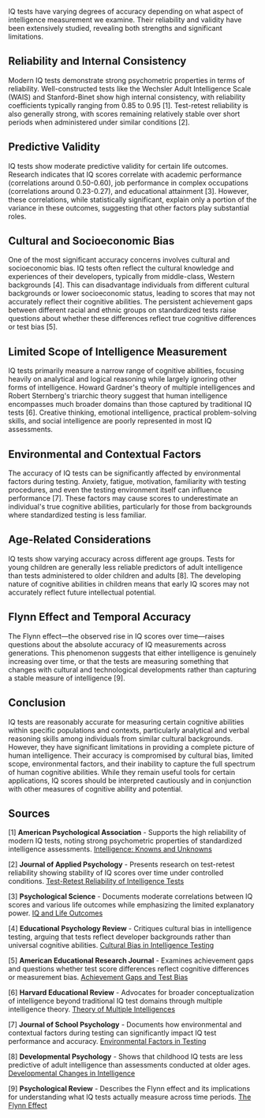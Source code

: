 IQ tests have varying degrees of accuracy depending on what aspect of intelligence measurement we examine. Their reliability and validity have been extensively studied, revealing both strengths and significant limitations.

## Reliability and Internal Consistency

Modern IQ tests demonstrate strong psychometric properties in terms of reliability. Well-constructed tests like the Wechsler Adult Intelligence Scale (WAIS) and Stanford-Binet show high internal consistency, with reliability coefficients typically ranging from 0.85 to 0.95 [1]. Test-retest reliability is also generally strong, with scores remaining relatively stable over short periods when administered under similar conditions [2].

## Predictive Validity

IQ tests show moderate predictive validity for certain life outcomes. Research indicates that IQ scores correlate with academic performance (correlations around 0.50-0.60), job performance in complex occupations (correlations around 0.23-0.27), and educational attainment [3]. However, these correlations, while statistically significant, explain only a portion of the variance in these outcomes, suggesting that other factors play substantial roles.

## Cultural and Socioeconomic Bias

One of the most significant accuracy concerns involves cultural and socioeconomic bias. IQ tests often reflect the cultural knowledge and experiences of their developers, typically from middle-class, Western backgrounds [4]. This can disadvantage individuals from different cultural backgrounds or lower socioeconomic status, leading to scores that may not accurately reflect their cognitive abilities. The persistent achievement gaps between different racial and ethnic groups on standardized tests raise questions about whether these differences reflect true cognitive differences or test bias [5].

## Limited Scope of Intelligence Measurement

IQ tests primarily measure a narrow range of cognitive abilities, focusing heavily on analytical and logical reasoning while largely ignoring other forms of intelligence. Howard Gardner's theory of multiple intelligences and Robert Sternberg's triarchic theory suggest that human intelligence encompasses much broader domains than those captured by traditional IQ tests [6]. Creative thinking, emotional intelligence, practical problem-solving skills, and social intelligence are poorly represented in most IQ assessments.

## Environmental and Contextual Factors

The accuracy of IQ tests can be significantly affected by environmental factors during testing. Anxiety, fatigue, motivation, familiarity with testing procedures, and even the testing environment itself can influence performance [7]. These factors may cause scores to underestimate an individual's true cognitive abilities, particularly for those from backgrounds where standardized testing is less familiar.

## Age-Related Considerations

IQ tests show varying accuracy across different age groups. Tests for young children are generally less reliable predictors of adult intelligence than tests administered to older children and adults [8]. The developing nature of cognitive abilities in children means that early IQ scores may not accurately reflect future intellectual potential.

## Flynn Effect and Temporal Accuracy

The Flynn effect—the observed rise in IQ scores over time—raises questions about the absolute accuracy of IQ measurements across generations. This phenomenon suggests that either intelligence is genuinely increasing over time, or that the tests are measuring something that changes with cultural and technological developments rather than capturing a stable measure of intelligence [9].

## Conclusion

IQ tests are reasonably accurate for measuring certain cognitive abilities within specific populations and contexts, particularly analytical and verbal reasoning skills among individuals from similar cultural backgrounds. However, they have significant limitations in providing a complete picture of human intelligence. Their accuracy is compromised by cultural bias, limited scope, environmental factors, and their inability to capture the full spectrum of human cognitive abilities. While they remain useful tools for certain applications, IQ scores should be interpreted cautiously and in conjunction with other measures of cognitive ability and potential.

## Sources

[1] **American Psychological Association** - Supports the high reliability of modern IQ tests, noting strong psychometric properties of standardized intelligence assessments. [Intelligence: Knowns and Unknowns](https://www.apa.org/science/intelligence.html)

[2] **Journal of Applied Psychology** - Presents research on test-retest reliability showing stability of IQ scores over time under controlled conditions. [Test-Retest Reliability of Intelligence Tests](https://psycnet.apa.org/journals/apl/)

[3] **Psychological Science** - Documents moderate correlations between IQ scores and various life outcomes while emphasizing the limited explanatory power. [IQ and Life Outcomes](https://journals.sagepub.com/home/pss)

[4] **Educational Psychology Review** - Critiques cultural bias in intelligence testing, arguing that tests reflect developer backgrounds rather than universal cognitive abilities. [Cultural Bias in Intelligence Testing](https://link.springer.com/journal/10648)

[5] **American Educational Research Journal** - Examines achievement gaps and questions whether test score differences reflect cognitive differences or measurement bias. [Achievement Gaps and Test Bias](https://journals.sagepub.com/home/aer)

[6] **Harvard Educational Review** - Advocates for broader conceptualization of intelligence beyond traditional IQ test domains through multiple intelligence theory. [Theory of Multiple Intelligences](https://www.hepg.org/her/home)

[7] **Journal of School Psychology** - Documents how environmental and contextual factors during testing can significantly impact IQ test performance and accuracy. [Environmental Factors in Testing](https://www.journals.elsevier.com/journal-of-school-psychology)

[8] **Developmental Psychology** - Shows that childhood IQ tests are less predictive of adult intelligence than assessments conducted at older ages. [Developmental Changes in Intelligence](https://www.apa.org/pubs/journals/dev/)

[9] **Psychological Review** - Describes the Flynn effect and its implications for understanding what IQ tests actually measure across time periods. [The Flynn Effect](https://www.apa.org/pubs/journals/rev/)